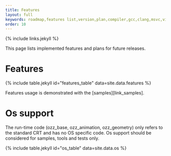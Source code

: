 ```yaml
---
title: Features
layout: full
keywords: roadmap,features list,version,plan,compiler,gcc,clang,msvc,visual studio,os,mac,osx,ios,windows,linux,debian,freebsd
order: 10
---
```


{% include links.jekyll %}

This page lists implemented features and plans for future releases.

Features
========

{% include table.jekyll id="features_table" data=site.data.features %}

Features usage is demonstrated with the [samples][link_samples].

Os support
==========

The run-time code (ozz_base, ozz_animation, ozz_geometry) only refers to the standard CRT and has no OS specific code. Os support should be considered for samples, tools and tests only.

{% include table.jekyll id="os_table" data=site.data.os %}
